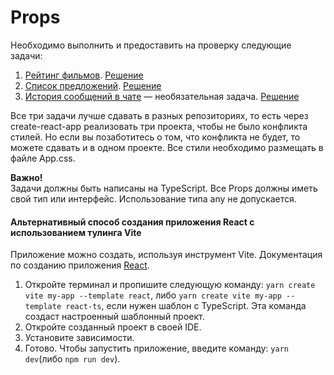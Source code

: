 Props
====

Необходимо выполнить и предоставить на проверку следующие задачи:

1. [Рейтинг фильмов](films).  [Решение](https://github.com/AlexTupicyn/ra-homeworks-3-1.git)
1. [Список предложений](listing).  [Решение](https://github.com/AlexTupicyn/ra-homeworks-3-2.git)
1. [История сообщений в чате](chat) — необязательная задача. [Решение](chat/ra-homeworks-3-3)

Все три задачи лучше сдавать в разных репозиториях, то есть через create-react-app реализовать три проекта, чтобы не
было конфликта стилей. Но если вы позаботитесь о том, что конфликта не будет, то можете сдавать и в одном проекте.
Все стили необходимо размещать в файле App.css.

**Важно!**  
Задачи должны быть написаны на TypeScript. Все Props должны иметь свой тип или интерфейс. Использование типа any не
допускается.

#### Альтернативный способ создания приложения React с использованием тулинга Vite

Приложение можно создать, используя инструмент Vite.
Документация по созданию приложения [React](https://vitejs.dev/guide/).

1. Откройте терминал и пропишите следующую команду: `yarn create vite my-app --template react`,
   либо `yarn create vite my-app --template react-ts`, если
   нужен шаблон с TypeScript. Эта команда создаст настроенный
   шаблонный проект.
2. Откройте созданный проект в своей IDE.
3. Установите зависимости.
4. Готово. Чтобы запустить приложение, введите команду: `yarn dev`(либо `npm run dev`).

